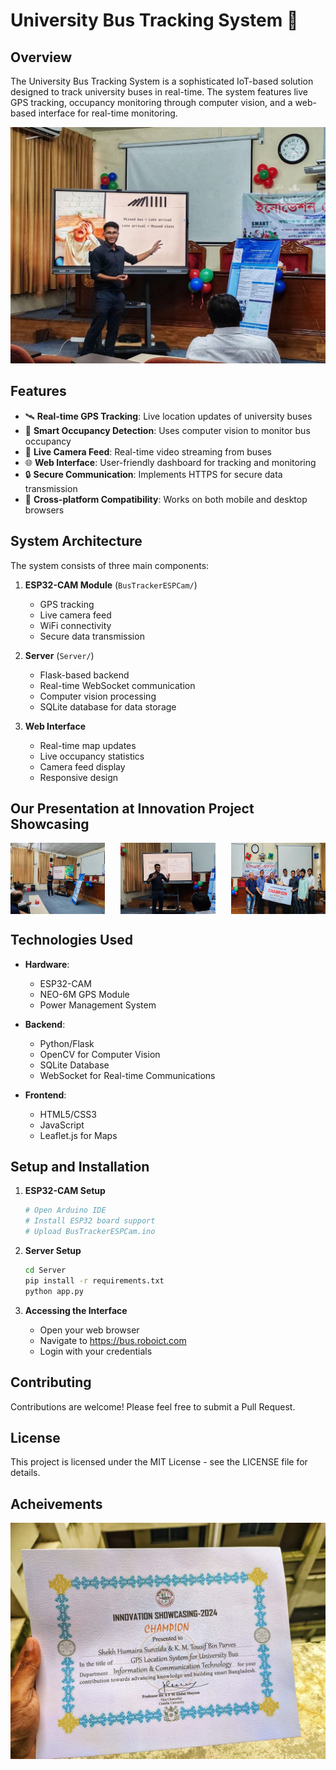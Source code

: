 # University Bus Tracking System 🚌

## Overview

The University Bus Tracking System is a sophisticated IoT-based solution designed to track university buses in real-time. The system features live GPS tracking, occupancy monitoring through computer vision, and a web-based interface for real-time monitoring.

![Bus Tracking System](Acheivements/1719835317841.jpeg)

## Features

- 🛰️ **Real-time GPS Tracking**: Live location updates of university buses
- 👥 **Smart Occupancy Detection**: Uses computer vision to monitor bus occupancy
- 📸 **Live Camera Feed**: Real-time video streaming from buses
- 🌐 **Web Interface**: User-friendly dashboard for tracking and monitoring
- 🔒 **Secure Communication**: Implements HTTPS for secure data transmission
- 📱 **Cross-platform Compatibility**: Works on both mobile and desktop browsers

## System Architecture

The system consists of three main components:

1. **ESP32-CAM Module** (`BusTrackerESPCam/`)
   - GPS tracking
   - Live camera feed
   - WiFi connectivity
   - Secure data transmission

2. **Server** (`Server/`)
   - Flask-based backend
   - Real-time WebSocket communication
   - Computer vision processing
   - SQLite database for data storage

3. **Web Interface**
   - Real-time map updates
   - Live occupancy statistics
   - Camera feed display
   - Responsive design

## Our Presentation at Innovation Project Showcasing

<div style="display: flex; justify-content: space-between;">
    <img src="Acheivements/1719835317868.jpeg" width="30%" alt="Live Tracking"/>
    <img src="Acheivements/1719835319472.jpeg" width="30%" alt="Dashboard"/>
    <img src="Acheivements/1719835321455.jpeg" width="30%" alt="Mobile View"/>
</div>

## Technologies Used

- **Hardware**:
  - ESP32-CAM
  - NEO-6M GPS Module
  - Power Management System

- **Backend**:
  - Python/Flask
  - OpenCV for Computer Vision
  - SQLite Database
  - WebSocket for Real-time Communications

- **Frontend**:
  - HTML5/CSS3
  - JavaScript
  - Leaflet.js for Maps

## Setup and Installation

1. **ESP32-CAM Setup**
   ```bash
   # Open Arduino IDE
   # Install ESP32 board support
   # Upload BusTrackerESPCam.ino
   ```

2. **Server Setup**
   ```bash
   cd Server
   pip install -r requirements.txt
   python app.py
   ```

3. **Accessing the Interface**
   - Open your web browser
   - Navigate to https://bus.roboict.com
   - Login with your credentials

## Contributing

Contributions are welcome! Please feel free to submit a Pull Request.

## License

This project is licensed under the MIT License - see the LICENSE file for details.

## Acheivements

![Champion!](Acheivements/496093314_4976288379262013_1406565496082361352_n.jpg)
